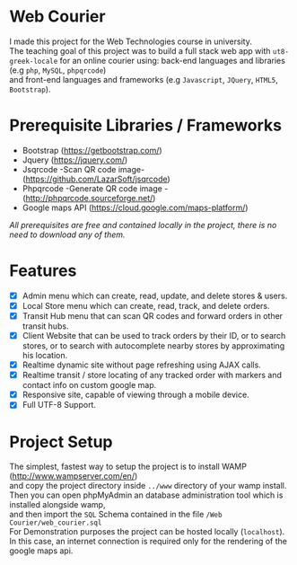 # Web Courier

I made this project for the Web Technologies course in university.  
The teaching goal of this project was to build a full stack web app with `ut8-greek-locale` for an online courier using:
back-end languages and libraries (e.g `php`, `MySQL`, `phpqrcode`)  
and front-end languages and frameworks (e.g `Javascript`, `JQuery`, `HTML5`, `Bootstrap`).

# Prerequisite Libraries / Frameworks

* Bootstrap (https://getbootstrap.com/)
* Jquery (https://jquery.com/)
* Jsqrcode -Scan QR code image- (https://github.com/LazarSoft/jsqrcode)
* Phpqrcode -Generate QR code image - (http://phpqrcode.sourceforge.net/)
* Google maps API (https://cloud.google.com/maps-platform/)

*All prerequisites are free and contained locally in the project, there is no need to download any of them.*

# Features
- [x] Admin menu which can create, read, update, and delete stores & users.
- [x] Local Store menu which can create, read, track, and delete orders.
- [x] Transit Hub menu that can scan QR codes and forward orders in other transit hubs.
- [x] Client Website that can be used to track orders by their ID, or to search stores, 
      or to search with autocomplete nearby stores by approximating his location.
- [x] Realtime dynamic site without page refreshing using AJAX calls.
- [x] Realtime transit / store locating of any tracked order with markers and contact info on custom google map.
- [x] Responsive site, capable of viewing through a mobile device.
- [x] Full UTF-8 Support.

# Project Setup

The simplest, fastest way to setup the project is to install WAMP (http://www.wampserver.com/en/)  
and copy the project directory inside `../www` directory of your wamp install.  
Then you can open phpMyAdmin an database administration tool which is installed alongside wamp,  
and then import the `SQL` Schema contained in the file `/Web Courier/web_courier.sql`  
For Demonstration purposes the project can be hosted locally (`localhost`).  
In this case, an internet connection is required only for the rendering of the google maps api.
